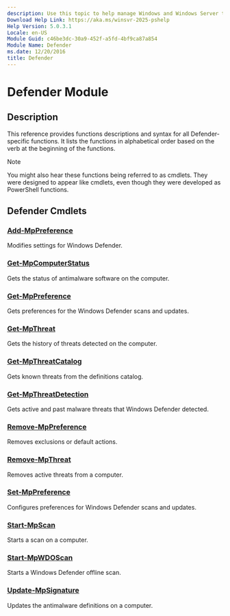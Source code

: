 ```yaml
---
description: Use this topic to help manage Windows and Windows Server technologies with Windows PowerShell.
Download Help Link: https://aka.ms/winsvr-2025-pshelp
Help Version: 5.0.3.1
Locale: en-US
Module Guid: c46be3dc-30a9-452f-a5fd-4bf9ca87a854
Module Name: Defender
ms.date: 12/20/2016
title: Defender
---
```


# Defender Module

## Description

This reference provides functions descriptions and syntax for all Defender-specific functions. 
It lists the functions in alphabetical order based on the verb at the beginning of the functions.

> [!NOTE]
> You might also hear these functions being referred to as cmdlets. They were designed to appear like cmdlets, even though they were developed as PowerShell functions.

## Defender Cmdlets

### [Add-MpPreference](./Add-MpPreference.md)

Modifies settings for Windows Defender.

### [Get-MpComputerStatus](./Get-MpComputerStatus.md)

Gets the status of antimalware software on the computer.

### [Get-MpPreference](./Get-MpPreference.md)

Gets preferences for the Windows Defender scans and updates.

### [Get-MpThreat](./Get-MpThreat.md)

Gets the history of threats detected on the computer.

### [Get-MpThreatCatalog](./Get-MpThreatCatalog.md)

Gets known threats from the definitions catalog.

### [Get-MpThreatDetection](./Get-MpThreatDetection.md)

Gets active and past malware threats that Windows Defender detected.

### [Remove-MpPreference](./Remove-MpPreference.md)

Removes exclusions or default actions.

### [Remove-MpThreat](./Remove-MpThreat.md)

Removes active threats from a computer.

### [Set-MpPreference](./Set-MpPreference.md)

Configures preferences for Windows Defender scans and updates.

### [Start-MpScan](./Start-MpScan.md)

Starts a scan on a computer.

### [Start-MpWDOScan](./Start-MpWDOScan.md)

Starts a Windows Defender offline scan.

### [Update-MpSignature](./Update-MpSignature.md)

Updates the antimalware definitions on a computer.
